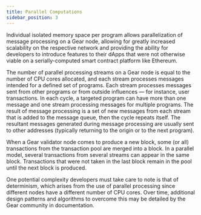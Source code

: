 ```yaml
---
title: Parallel Computations
sidebar_position: 3
---
```


Individual isolated memory space per program allows parallelization of message processing on a Gear node, allowing for greatly increased scalability on the respective network and providing the ability for developers to introduce features to their dApps that were not otherwise viable on a serially-computed smart contract platform like Ethereum.

The number of parallel processing streams on a Gear node is equal to the number of CPU cores allocated, and each stream processes messages intended for a defined set of programs. Each stream processes messages sent from other programs or from outside influences — for instance, user transactions. In each cycle, a targeted program can have more than one message and one stream processing messages for multiple programs. The result of message processing is a set of new messages from each stream that is added to the message queue, then the cycle repeats itself. The resultant messages generated during message processing are usually sent to other addresses (typically returning to the origin or to the next program).

When a Gear validator node comes to produce a new block, some (or all) transactions from the transaction pool are merged into a block. In a parallel model, several transactions from several streams can appear in the same block. Transactions that were not taken in the last block remain in the pool until the next block is produced.

One potential complexity developers must take care to note is that of determinism, which arises from the use of parallel processing since different nodes have a different number of CPU cores. Over time, additional design patterns and algorithms to overcome this may be detailed by the Gear community in documentation.
